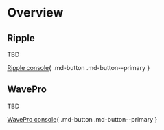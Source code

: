 # Overview

## Ripple
TBD

[Ripple console](https://app.alphaus.cloud/ripple/){ .md-button .md-button--primary }

## WavePro
TBD

[WavePro console](https://app.alphaus.cloud/wavepro/){ .md-button .md-button--primary }
